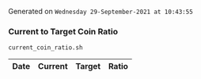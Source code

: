 Generated on `Wednesday 29-September-2021 at 10:43:55`

### Current to Target Coin Ratio
`current_coin_ratio.sh`

Date|Current|Target|Ratio
---|---|---|---
